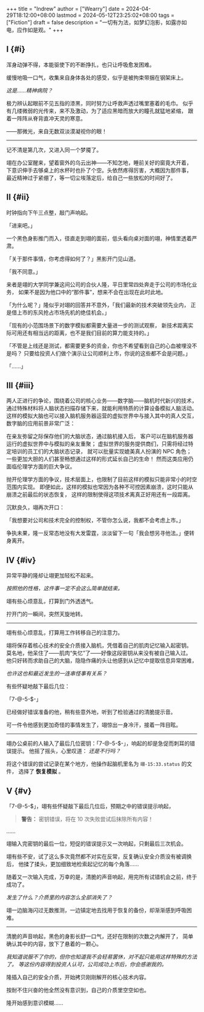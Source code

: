 +++
title = "Indrew"
author = ["Wearry"]
date = 2024-04-29T18:12:00+08:00
lastmod = 2024-05-12T23:25:02+08:00
tags = ["Fiction"]
draft = false
description = "一切有为法，如梦幻泡影，如露亦如电，应作如是观。"
+++

## I {#i}

浑身动弹不得，本能驱使下的不断挣扎，也只让呼吸愈发困难。

缓慢地吸一口气，收集来自身体各处的感受，似乎是被拘束带捆在钢架床上。

_这是……精神病院？_

极力辨认起眼前不见五指的漆黑，同时努力让呼救声透过嘴里塞着的毛巾。
似乎有几缕微弱的光传来，来不及激动，为了适应黑暗而放大的瞳孔就猛地紧缩，
跟着一阵阵从脊背直冲天灵的寒意。

——那微光，来自无数双淡漠凝视你的眼！

---

记不清是第几次，又进入同一个梦魇了。

翊在办公室醒来，望着窗外的乌云出神——不知怎地，睡前关好的窗竟大开着，
下意识伸手去够桌上的水杯时也扑了个空。头依然疼得厉害，大概因为那件事，
最近精神过于紧绷了，等一切尘埃落定后，给自己一些放松的时间好了。


## II {#ii}

时钟指向下午三点整，敲门声响起。

「进来吧。」

一个黑色身影推门而入，径直走到翊的面前，低头看向桌对面的翊，神情里透着严肃。

「关于那件事情，你考虑得如何了？」黑影开门见山道。

「我不同意。」

来者是翊的大学同学兼这间公司的合伙人隆，平日里常四处奔走于公司的市场化业务，
如果不是因为他口中的“那件事”，想来不会在出现在此时此地。

「为什么呢？」隆似乎对翊的回答并不意外，「我们最新的技术突破领先业内，
正是借上市的东风抢占市场先机的绝佳机会。」

「现有的小范围场景下的数字模拟都需要大量进一步的测试观察，
新技术距离实际可用还有相当远的距离，也不是我们目前的算力能支持的。」

「不管是上线还是测试，都需要更多的资金，你也不希望看到自己的心血被埋没不是吗？
只要给投资人们做个演示让公司顺利上市，你说的这些都不会是问题。」

「……」


## III {#iii}

两人正进行的争论，围绕着公司的核心业务——数字脑——脑机时代新兴的技术，
通过特殊材料将人脑状态扫描存储下来，就能利用特质的计算设备模拟人脑活动。
这样的模拟大脑也可以接入脑机服务器运营的虚拟世界中与接入其中的真人交互，
数字脑的应用前景非常广泛：

在亲友弥留之际保存他们的大脑状态，通过脑机接入后，
客户可以在脑机服务器运行的虚拟世界中与模拟的亲友重聚；
虚拟世界的服务提供商们，只需将经过特定培训的员工们的大脑状态记录，
就可以批量实现媲美真人扮演的 NPC 角色；
一些更加大胆的人们甚至畅想通过这样的形式延长自己的生命！
然而这类应用仍面临伦理学方面的巨大争议。

抛开伦理学方面的争议，技术层面上，也限制了目前这样的模拟只能非常小的时空范围内实现。
即便如此，这样的模拟也常因为各种不可控因素崩溃，这时只能从崩溃之前最后的状态恢复，
这样的限制使得这项技术离真正好用还有一段距离。

沉默良久，翊再次开口：

「我想要对公司和技术完全的控制权，不管你怎么说，我都不会考虑上市。」

争执未果，隆一反常态地没有大发雷霆，淡淡留下一句「我会想另寻他法。」便转身离开。


## IV {#iv}

异常平静的隆却让翊更加轻松不起来。

_按照他的性格，这件事一定不会这么简单就结束。_

翊有些心烦意乱，打算到门外透透气。

拧开门的一瞬间，突然天旋地转。

---

翊有些心烦意乱，打算用工作转移自己的注意力。

翊将保存着核心技术的安全介质接入脑机，凭借着自己的肌肉记忆输入起密钥。
莫名地，他呆住了——肌肉“失忆”了——好像这段密钥从来没有被自己输入过。
他只好转而求助自己的大脑，隐隐作痛的头让他感到从记忆中提取信息异常困难，

_也许这也和最近发生的一连串怪事有关系？_

有些怀疑地敲下最后几位：

「7-@-5-$-」

已经做好错误准备的他，稍有些意外地，听到了检验通过的清脆提示音。

可一件令他感到更加奇怪的事情发生了，翊惊出一身冷汗，接着一阵目眩。

---

翊办公桌前的人输入了最后几位密钥：「7-@-5-$-」，响起的却是急促而刺耳的错误提示。
他摇了摇头，心里叹道： _还是不行吗？_

将这个错误的尝试记录在某个地方，他操作起脑机里名为 `翊-15:33.status` 的文件，
选择了 **恢复模拟** 。


## V {#v}

「7-@-5-$」，翊有些怀疑敲下最后几位后，预期之中的错误提示响起，

> **警告：** 密钥错误，将在 10 次失败尝试后抹除所有内容！

……

翊输入完密钥的最后一位，短促的错误提示又一次响起，只剩最后三次机会。

翊有些不安，试了这么多次竟然都不对实在反常，反复确认安全介质没有被调换后，
他揉了揉头，更加细致地检索起记忆的每个角落……

随着又一次输入完成，万幸的是，清脆的声音响起，用完所有试错机会之前，终于成功了。

_发生了什么？介质里的内容怎么全部消失了？_

翊一边脑海闪过无数推测，一边镇定地去找用于恢复的备份，却渐渐感到呼吸困难。

---

清脆的声音响起，黑色的身影长舒一口气，还好在限制的次数之内解开了，
简单确认其中的内容，放下了悬着的一颗心。

_我知道说服不了你的，但你也知道我不会轻易罢休，对不起只能用这样特殊的方法了。_
_等这份内容得到投资人认可，公司成功上市后，你会感谢我的。_

隆插入自己的安全介质，开始拷贝刚刚解开的核心技术内容。

按耐不住兴奋的他全然没有意识到，自己的介质里空空如也。

隆开始感到意识模糊……
